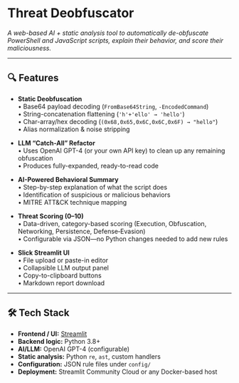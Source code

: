 # Threat Deobfuscator

_A web-based AI + static analysis tool to automatically de-obfuscate PowerShell and JavaScript scripts, explain their behavior, and score their maliciousness._

---

## 🔍 Features

- **Static Deobfuscation**  
  • Base64 payload decoding (`FromBase64String`, `-EncodedCommand`)  
  • String-concatenation flattening (`'h'+'ello' → 'hello'`)  
  • Char-array/hex decoding (`(0x68,0x65,0x6C,0x6C,0x6F) → "hello"`)  
  • Alias normalization & noise stripping  

- **LLM “Catch-All” Refactor**  
  • Uses OpenAI GPT-4 (or your own API key) to clean up any remaining obfuscation  
  • Produces fully-expanded, ready-to-read code  

- **AI-Powered Behavioral Summary**  
  • Step-by-step explanation of what the script does  
  • Identification of suspicious or malicious behaviors  
  • MITRE ATT&CK technique mapping  

- **Threat Scoring (0–10)**  
  • Data-driven, category-based scoring (Execution, Obfuscation, Networking, Persistence, Defense‐Evasion)  
  • Configurable via JSON—no Python changes needed to add new rules  

- **Slick Streamlit UI**  
  • File upload or paste-in editor  
  • Collapsible LLM output panel  
  • Copy-to-clipboard buttons  
  • Markdown report download  

---

## 🛠️ Tech Stack

- **Frontend / UI:** [Streamlit](https://streamlit.io/)  
- **Backend logic:** Python 3.8+  
- **AI/LLM:** OpenAI GPT-4 (configurable)  
- **Static analysis:** Python `re`, `ast`, custom handlers  
- **Configuration:** JSON rule files under `config/`  
- **Deployment:** Streamlit Community Cloud or any Docker-based host  


